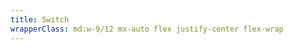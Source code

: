 ```yaml
---
title: Switch
wrapperClass: md:w-9/12 mx-auto flex justify-center flex-wrap
---
```


<script>
    import { ref, onMounted } from 'vue'
    export default {
        setup() {
            const input = ref(null)

            onMounted(() => {
                input.value.indeterminate = true
            })

            return {
                input
            }
        },
    }
</script>

<template>
       <label class="vv-input-checkbox 
                     vv-input-checkbox--switch"
              for="switch-option">
       <input id="switch-option" 
              type="checkbox" 
              role="switch" 
              name="switch-option" 
              value="switch-option" />
       Option
       </label>
       <label class="vv-input-checkbox 
                     vv-input-checkbox--switch"
              for="switch-option-checked">
       <input id="switch-option-checked" 
              type="checkbox" 
              role="switch" 
              name="switch-option-checked" 
              value="switch-option-checked" 
              checked="checked" />
       Checked
       </label>
       <label class="vv-input-checkbox
                     vv-input-checkbox--switch" 
              for="switch-option-indeterminate">
              <input id="switch-option-indeterminate" 
                     ref="input" 
                     type="checkbox" 
                     name="switch-option-indeterminate" 
                     value="switch-option-indeterminate" />
              Indeterminate
       </label>
       <label class="vv-input-checkbox 
                     vv-input-checkbox--switch"
              for="switch-option-checked">
       <input id="switch-option-focus" 
              type="checkbox" 
              role="switch" 
              name="switch-option-focus" 
              value="switch-option-focus"
              checked="checked" 
              class="focus-visible" />
       Focus
       </label>
       <label class="vv-input-checkbox 
                     vv-input-checkbox--switch"
              for="switch-option-disabled">
       <input id="switch-option-disabled" 
              type="checkbox" 
              role="switch" 
              name="switch-option-disabled" 
              value="switch-option-disabled"
              disabled="disabled" />
       Disabled
       </label>
       <label class="vv-input-checkbox 
                     vv-input-checkbox--switch"
              for="switch-option-disabled-checked">
       <input id="switch-option-disabled-checked" 
              type="checkbox" 
              role="switch" 
              name="switch-option-disabled-checked" 
              value="switch-option-disabled-checked" 
              disabled="disabled" 
              checked="checked" />
       Disabled Checked
       </label>
       <label class="vv-input-checkbox 
                     vv-input-checkbox--switch 
                     vv-input-checkbox--readonly"
              for="switch-option-readonly">
       <input id="switch-option-readonly" 
              type="checkbox" 
              role="switch" 
              name="switch-option-readonly" 
              value="switch-option-readonly" 
              disabled="disabled" 
              tabindex="-1" />
       Readonly
       </label>
       <label class="vv-input-checkbox 
                     vv-input-checkbox--switch 
                     vv-input-checkbox--readonly" 
              for="switch-option-readonly-checked">
       <input id="switch-option-readonly-checked" 
              type="checkbox" 
              role="switch" 
              name="switch-option-readonly-checked" 
              value="switch-option-readonly-checked"
              disabled="disabled" 
              checked="checked" 
              tabindex="-1" />
       Readonly Checked
       </label>
</template>